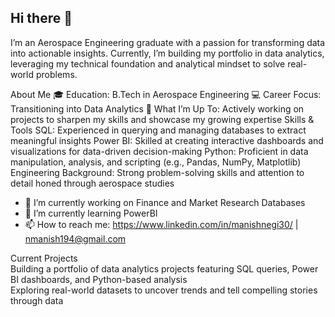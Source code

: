 ## Hi there 👋

I’m an Aerospace Engineering graduate with a passion for transforming data into actionable insights. Currently, I’m building my portfolio in data analytics, leveraging my technical foundation and analytical mindset to solve real-world problems.

About Me
🎓 Education: B.Tech in Aerospace Engineering
💻 Career Focus: Transitioning into Data Analytics
🌱 What I’m Up To: Actively working on projects to sharpen my skills and showcase my growing expertise
Skills & Tools
SQL: Experienced in querying and managing databases to extract meaningful insights
Power BI: Skilled at creating interactive dashboards and visualizations for data-driven decision-making
Python: Proficient in data manipulation, analysis, and scripting (e.g., Pandas, NumPy, Matplotlib)
Engineering Background: Strong problem-solving skills and attention to detail honed through aerospace studies
- 🔭 I’m currently working on Finance and Market Research Databases
- 🌱 I’m currently learning PowerBI
- 📫 How to reach me: https://www.linkedin.com/in/manishnegi30/ | nmanish194@gmail.com

Current Projects                                                                                                     
Building a portfolio of data analytics projects featuring SQL queries, Power BI dashboards, and Python-based analysis                                                  
Exploring real-world datasets to uncover trends and tell compelling stories through data
